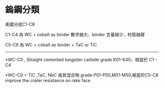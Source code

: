 # 鎢鋼分類

美國分成C1-C8

C1-C4 為 WC + cobalt as binder 數字越大、binder 含量越少，材質越硬

C5-C8 為 WC + cobalt as binder + TaC or TiC

***

\*WC-C0 , Straight cemented tungsten carbide grade K01-K40，相當於 C1 - C4

\*WC-C0 + TiC ,TaC, NbC 或其混合物 grade P01-P50,M01-M50,相當於C5-C8 improve the crater resistance on rake face
